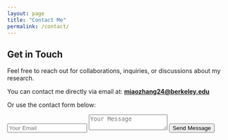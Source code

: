 ```yaml
---
layout: page
title: "Contact Me"
permalink: /contact/
---
```


## Get in Touch

Feel free to reach out for collaborations, inquiries, or discussions about my research.

You can contact me directly via email at: **miaozhang24@berkeley.edu**

Or use the contact form below:

<form action="https://formspree.io/f/your-email-id" method="POST">
  <input type="email" name="email" placeholder="Your Email" required>
  <textarea name="message" placeholder="Your Message" required></textarea>
  <button type="submit">Send Message</button>
</form>
